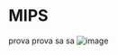 # MIPS
prova prova sa sa
![image](https://github.com/paolo-chiappini/mips/assets/109149820/65ae8739-e758-43fc-867a-d42f32396b5d)

